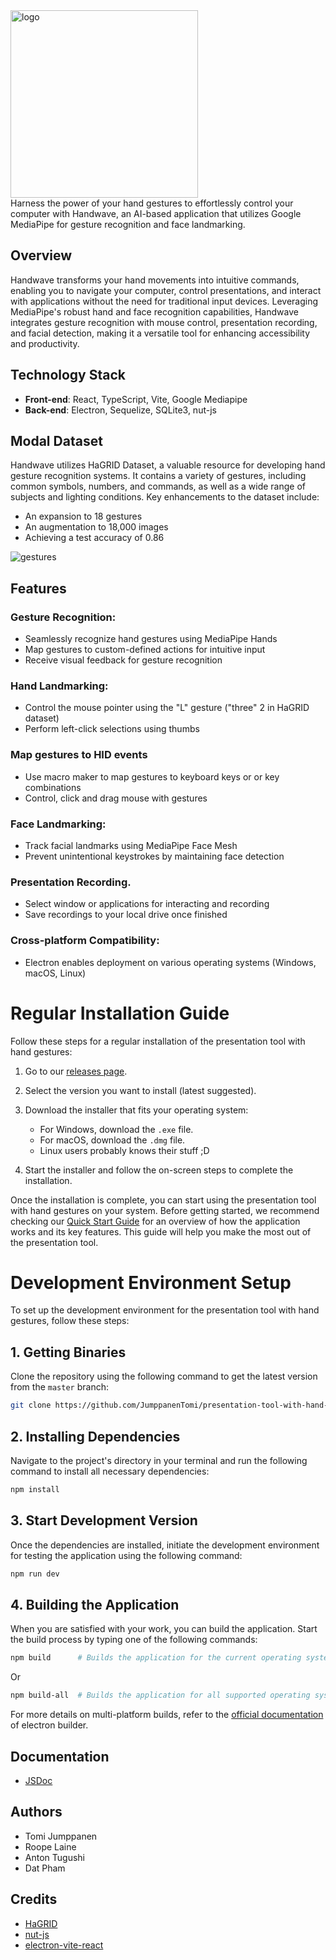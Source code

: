 <div>
<img src="https://raw.githubusercontent.com/JumppanenTomi/presentation-tool-with-hand-gestures/master/src/assets/handwave-logo.svg" alt="logo" width="300"/>
<div>
Harness the power of your hand gestures to effortlessly control your computer with Handwave, an AI-based application that utilizes Google MediaPipe for gesture recognition and face landmarking.

## Overview
Handwave transforms your hand movements into intuitive commands, enabling you to navigate your computer, control presentations, and interact with applications without the need for traditional input devices. Leveraging MediaPipe's robust hand and face recognition capabilities, Handwave integrates gesture recognition with mouse control, presentation recording, and facial detection, making it a versatile tool for enhancing accessibility and productivity.

## Technology Stack
- **Front-end**: React, TypeScript, Vite, Google Mediapipe
- **Back-end**: Electron, Sequelize, SQLite3, nut-js

## Modal Dataset
Handwave utilizes HaGRID Dataset, a valuable resource for developing hand gesture recognition systems. It contains a variety of gestures, including common symbols, numbers, and commands, as well as a wide range of subjects and lighting conditions. Key enhancements to the dataset include:
- An expansion to 18 gestures
- An augmentation to 18,000 images
- Achieving a test accuracy of 0.86
<div>
<img src="https://raw.githubusercontent.com/JumppanenTomi/presentation-tool-with-hand-gestures/master/src/assets/gestures.jpg" alt="gestures"/>
<div>

## Features
### Gesture Recognition:
- Seamlessly recognize hand gestures using MediaPipe Hands
- Map gestures to custom-defined actions for intuitive input
- Receive visual feedback for gesture recognition

### Hand Landmarking:
- Control the mouse pointer using the "L" gesture ("three" 2 in HaGRID dataset)
- Perform left-click selections using thumbs

### Map gestures to HID events
- Use macro maker to map gestures to keyboard keys or or key combinations
- Control, click and drag mouse with gestures 

### Face Landmarking:
- Track facial landmarks using MediaPipe Face Mesh
- Prevent unintentional keystrokes by maintaining face detection

### Presentation Recording.
- Select window or applications for interacting and recording
- Save recordings to your local drive once finished

### Cross-platform Compatibility:
- Electron enables deployment on various operating systems (Windows, macOS, Linux)

# Regular Installation Guide

Follow these steps for a regular installation of the presentation tool with hand gestures:

1. Go to our [releases page](https://github.com/JumppanenTomi/presentation-tool-with-hand-gestures/releases).

2. Select the version you want to install (latest suggested).

3. Download the installer that fits your operating system:
   - For Windows, download the `.exe` file.
   - For macOS, download the `.dmg` file.
   - Linux users probably knows their stuff ;D


4. Start the installer and follow the on-screen steps to complete the installation.

Once the installation is complete, you can start using the presentation tool with hand gestures on your system. Before getting started, we recommend checking our [Quick Start Guide](https://github.com/JumppanenTomi/presentation-tool-with-hand-gestures/wiki/How-it-Works) for an overview of how the application works and its key features. This guide will help you make the most out of the presentation tool.

# Development Environment Setup

To set up the development environment for the presentation tool with hand gestures, follow these steps:

## 1. Getting Binaries

Clone the repository using the following command to get the latest version from the `master` branch:

```bash
git clone https://github.com/JumppanenTomi/presentation-tool-with-hand-gestures.git
```

## 2. Installing Dependencies

Navigate to the project's directory in your terminal and run the following command to install all necessary dependencies:

```bash
npm install
```

## 3. Start Development Version

Once the dependencies are installed, initiate the development environment for testing the application using the following command:

```bash
npm run dev
```

## 4. Building the Application

When you are satisfied with your work, you can build the application. Start the build process by typing one of the following commands:

```bash
npm build      # Builds the application for the current operating system and architecture
```

Or

```bash
npm build-all  # Builds the application for all supported operating systems (mac-only command)
```

For more details on multi-platform builds, refer to the [official documentation](https://www.electron.build/multi-platform-build.html) of electron builder.

## Documentation
- [JSDoc](https://presentation-tool-with-hand-gestures.vercel.app/)

## Authors
- Tomi Jumppanen
- Roope Laine
- Anton Tugushi
- Dat Pham

## Credits
- [HaGRID](https://github.com/hukenovs/hagrid)
- [nut-js](https://nut-tree.github.io/apidoc/)
- [electron-vite-react](https://github.com/electron-vite/electron-vite-react)
